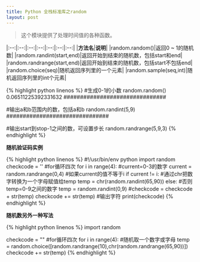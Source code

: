 ```yaml
---
title: Python 全栈标准库之random
layout: post
---
```



> 这个模块提供了处理时间值的各种函数。  

|:--:|:--:|:--:|:--:|:--:|:--:|:--:|
|**方法名**|**说明**|
|random.random()|返回0 ~ 1的随机数|
|random.randint(start,end)|返回开始到结束的随机数，包括start和end|
|random.randrange(start,end)|返回开始到结束的随机数，包括start不包括end|
|random.choice(seq)|随机返回序列里的一个元素|
|random.sample(seq,int)|随机返回序列里的int个元素|


{% highlight python linenos %}
#生成0-1的小数
random.random()
0.06511225392331632
###############################

#输出a和b范围内的数，包括a和b
random.randint(5,9)
###############################

#输出start到stop-1之间的数，可设置步长
random.randrange(5,9,3)
{% endhighlight %}

**随机验证码实例**

{% highlight python linenos %}
#!/usr/bin/env python
import random
checkcode = ''
#for循环四次
for i in range(4):
    #current=0-3的数字
    current = random.randrange(0,4)
    #如果current的值不等于i
    if current != i:
    	#通过chr把数字转换为一个字母赋值给temp
        temp = chr(random.randint(65,90))
    else:
    	#否则temp=0-9之间的数字
        temp = random.randint(0,9)
    #checkcode = checkcode + str(temp)
    checkcode += str(temp)
#输出字符
print(checkcode)
{% endhighlight %}

**随机数另外一种写法**

{% highlight python linenos %}
import random

checkcode = ""
#for循环四次
for i in range(4):
    #随机取一个数字或字母
    temp = random.choice([random.randrange(10),chr(random.randrange(65,90))])
    checkcode += str(temp)
{% endhighlight %}